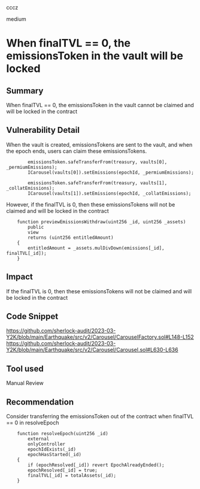 cccz

medium

# When finalTVL == 0, the emissionsToken in the vault will be locked

## Summary
When finalTVL == 0, the emissionsToken in the vault cannot be claimed and will be locked in the contract
## Vulnerability Detail
When the vault is created, emissionsTokens are sent to the vault, and when the epoch ends, users can claim these emissionsTokens.
```solidity
        emissionsToken.safeTransferFrom(treasury, vaults[0], _permiumEmissions);
        ICarousel(vaults[0]).setEmissions(epochId, _permiumEmissions);

        emissionsToken.safeTransferFrom(treasury, vaults[1], _collatEmissions);
        ICarousel(vaults[1]).setEmissions(epochId, _collatEmissions);
```
However, if the finalTVL is 0, then these emissionsTokens will not be claimed and will be locked in the contract
```solidity
    function previewEmissionsWithdraw(uint256 _id, uint256 _assets)
        public
        view
        returns (uint256 entitledAmount)
    {
        entitledAmount = _assets.mulDivDown(emissions[_id], finalTVL[_id]);
    }
```
## Impact
If the finalTVL is 0, then these emissionsTokens will not be claimed and will be locked in the contract
## Code Snippet
https://github.com/sherlock-audit/2023-03-Y2K/blob/main/Earthquake/src/v2/Carousel/CarouselFactory.sol#L148-L152
https://github.com/sherlock-audit/2023-03-Y2K/blob/main/Earthquake/src/v2/Carousel/Carousel.sol#L630-L636
## Tool used

Manual Review

## Recommendation
Consider transferring the emissionsToken out of the contract when finalTVL == 0 in resolveEpoch
```solidity
    function resolveEpoch(uint256 _id)
        external
        onlyController
        epochIdExists(_id)
        epochHasStarted(_id)
    {
        if (epochResolved[_id]) revert EpochAlreadyEnded();
        epochResolved[_id] = true;
        finalTVL[_id] = totalAssets(_id);
    }
```